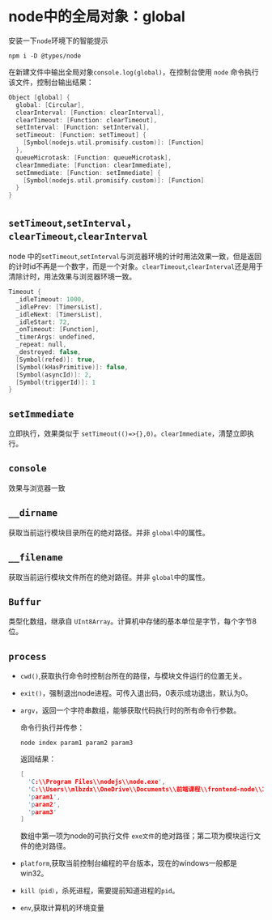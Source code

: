 # node中的全局对象：global

安装一下`node`环境下的智能提示

```shell
npm i -D @types/node
```

在新建文件中输出全局对象`console.log(global)`，在控制台使用 `node` 命令执行该文件，控制台输出结果：

```c++
Object [global] {
  global: [Circular],
  clearInterval: [Function: clearInterval],
  clearTimeout: [Function: clearTimeout],
  setInterval: [Function: setInterval],
  setTimeout: [Function: setTimeout] {
    [Symbol(nodejs.util.promisify.custom)]: [Function]
  },
  queueMicrotask: [Function: queueMicrotask],
  clearImmediate: [Function: clearImmediate],
  setImmediate: [Function: setImmediate] {
    [Symbol(nodejs.util.promisify.custom)]: [Function]
  }
}
```

## `setTimeout`,`setInterval`，`clearTimeout`,`clearInterval`

node 中的`setTimeout`,`setInterval`与浏览器环境的计时用法效果一致，但是返回的计时id不再是一个数字，而是一个对象。`clearTimeout`,`clearInterval`还是用于清除计时，用法效果与浏览器环境一致。

```c++
Timeout {
  _idleTimeout: 1000,
  _idlePrev: [TimersList],
  _idleNext: [TimersList],
  _idleStart: 72,
  _onTimeout: [Function],
  _timerArgs: undefined,
  _repeat: null,
  _destroyed: false,
  [Symbol(refed)]: true,
  [Symbol(kHasPrimitive)]: false,
  [Symbol(asyncId)]: 2,
  [Symbol(triggerId)]: 1
}
```

## `setImmediate`

立即执行，效果类似于 `setTimeout(()=>{},0)`。`clearImmediate`，清楚立即执行。

## `console`

效果与浏览器一致 

## `__dirname`

获取当前运行模块目录所在的绝对路径。并非 `global`中的属性。

## `__filename`

获取当前运行模块文件所在的绝对路径。并非 `global`中的属性。

## `Buffur`

类型化数组，继承自 `UInt8Array`。计算机中存储的基本单位是字节，每个字节8位。

## `process`

* `cwd()`,获取执行命令时控制台所在的路径，与模块文件运行的位置无关。

* `exit()`，强制退出node进程。可传入退出码，0表示成功退出，默认为0。

* `argv`，返回一个字符串数组，能够获取代码执行时的所有命令行参数。

  命令行执行并传参：

  ```shell
  node index param1 param2 param3
  ```

  返回结果：

  ```c++
  [
    'C:\\Program Files\\nodejs\\node.exe',
    'C:\\Users\\mlbzdx\\OneDrive\\Documents\\前端课程\\frontend-node\\1-2. 全局对象\\test\\index',
    'param1',
    'param2',
    'param3'
  ]
  ```

  数组中第一项为node的可执行文件 `exe文件`的绝对路径；第二项为模块运行文件的绝对路径。

* `platform`,获取当前控制台编程的平台版本，现在的windows一般都是win32。

* `kill（pid）`，杀死进程，需要提前知道进程的`pid`。

* `env`,获取计算机的环境变量